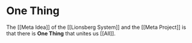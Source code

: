 # One Thing

The [[Meta Idea]] of the [[Lionsberg System]] and the [[Meta Project]] is that there is **One Thing** that unites us [[All]].
